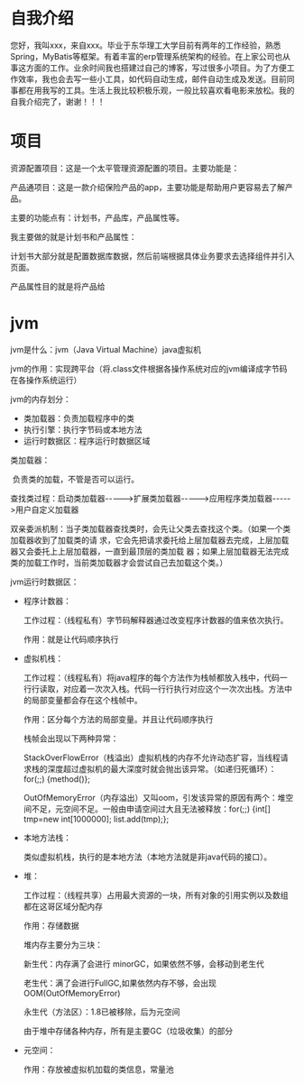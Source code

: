 # 自我介绍

您好，我叫xxx，来自xxx。毕业于东华理工大学目前有两年的工作经验，熟悉Spring，MyBatis等框架。有着丰富的erp管理系统架构的经验。在上家公司也从事这方面的工作。业余时间我也搭建过自己的博客，写过很多小项目。为了方便工作效率，我也会去写一些小工具，如代码自动生成，邮件自动生成及发送。目前同事都在用我写的工具。生活上我比较积极乐观，一般比较喜欢看电影来放松。我的自我介绍完了，谢谢！！！



# 项目

资源配置项目：这是一个太平管理资源配置的项目。主要功能是：







产品通项目：这是一款介绍保险产品的app，主要功能是帮助用户更容易去了解产品。

主要的功能点有：计划书，产品库，产品属性等。

我主要做的就是计划书和产品属性：

计划书大部分就是配置数据库数据，然后前端根据具体业务要求去选择组件并引入页面。

产品属性目的就是将产品给













# jvm

jvm是什么：jvm（Java Virtual Machine）java虚拟机

jvm的作用：实现跨平台（将.class文件根据各操作系统对应的jvm编译成字节码在各操作系统运行）

jvm的内存划分：

- 类加载器：负责加载程序中的类
- 执行引擎：执行字节码或本地方法
- 运行时数据区：程序运行时数据区域

类加载器：

​		负责类的加载，不管是否可以运行。

​		查找类过程：启动类加载器----->扩展类加载器----->应用程序类加载器----->用户自定义加载器

​		双亲委派机制：当子类加载器查找类时，会先让父类去查找这个类。（如果一个类加载器收到了加载类的请		求，它会先把请求委托给上层加载器去完成，上层加载器又会委托上上层加载器，一直到最顶层的类加载		器；如果上层加载器无法完成类的加载工作时，当前类加载器才会尝试自己去加载这个类。）

jvm运行时数据区：

- 程序计数器：

  工作过程：（线程私有）字节码解释器通过改变程序计数器的值来依次执行。

  作用：就是让代码顺序执行

- 虚拟机栈：

  工作过程：（线程私有）将java程序的每个方法作为栈帧都放入栈中，代码一行行读取，对应着一次次入栈。代码一行行执行对应这个一次次出栈。方法中的局部变量都会存在这个栈帧中。

  作用：区分每个方法的局部变量。并且让代码顺序执行

  栈帧会出现以下两种异常：

  StackOverFlowError（栈溢出）虚拟机栈的内存不允许动态扩容，当线程请求栈的深度超过虚拟机的最大深度时就会抛出该异常。（如递归死循环）：for(;;)  {method()};

  OutOfMemoryError（内存溢出）又叫oom，引发该异常的原因有两个：堆空间不足，元空间不足。一般由申请空间过大且无法被释放：for(;;)  {int[] tmp=new int[1000000]; list.add(tmp);};

- 本地方法栈：

  类似虚拟机栈，执行的是本地方法（本地方法就是非java代码的接口）。

- 堆：

  工作过程：（线程共享）占用最大资源的一块，所有对象的引用实例以及数组都在这哥区域分配内存

  作用：存储数据

  堆内存主要分为三块：

  新生代：内存满了会进行 minorGC，如果依然不够，会移动到老生代

  老生代：满了会进行FullGC,如果依然内存不够，会出现OOM(OutOfMemoryError)

  永生代（方法区）：1.8已被移除，后为元空间

  由于堆中存储各种内存，所有是主要GC（垃圾收集）的部分

- 元空间：

  作用：存放被虚拟机加载的类信息，常量池

  

  
